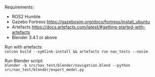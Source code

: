 
Requirements:
 - ROS2 Humble
 - Gazebo Fortress https://gazebosim.org/docs/fortress/install_ubuntu
 - Artefacts https://docs.artefacts.com/latest/#getting-started-with-artefacts
 - Blender 3.4.1 or above

Run with artefacts:  
`colcon build --symlink-install && artefacts run nav_tests --nosim`

Run Blender script:  
`blender -b src/nav_test/blender/navigation.blend --python src/nav_test/blender/export_model.py`